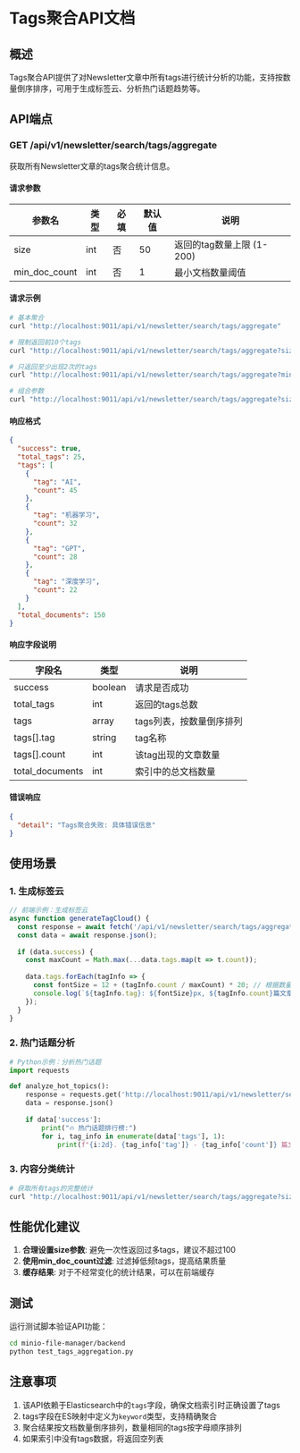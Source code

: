 # Tags聚合API文档

## 概述

Tags聚合API提供了对Newsletter文章中所有tags进行统计分析的功能，支持按数量倒序排序，可用于生成标签云、分析热门话题趋势等。

## API端点

### GET /api/v1/newsletter/search/tags/aggregate

获取所有Newsletter文章的tags聚合统计信息。

#### 请求参数

| 参数名 | 类型 | 必填 | 默认值 | 说明 |
|--------|------|------|--------|------|
| size | int | 否 | 50 | 返回的tag数量上限 (1-200) |
| min_doc_count | int | 否 | 1 | 最小文档数量阈值 |

#### 请求示例

```bash
# 基本聚合
curl "http://localhost:9011/api/v1/newsletter/search/tags/aggregate"

# 限制返回前10个tags
curl "http://localhost:9011/api/v1/newsletter/search/tags/aggregate?size=10"

# 只返回至少出现2次的tags
curl "http://localhost:9011/api/v1/newsletter/search/tags/aggregate?min_doc_count=2"

# 组合参数
curl "http://localhost:9011/api/v1/newsletter/search/tags/aggregate?size=20&min_doc_count=3"
```

#### 响应格式

```json
{
  "success": true,
  "total_tags": 25,
  "tags": [
    {
      "tag": "AI",
      "count": 45
    },
    {
      "tag": "机器学习",
      "count": 32
    },
    {
      "tag": "GPT",
      "count": 28
    },
    {
      "tag": "深度学习",
      "count": 22
    }
  ],
  "total_documents": 150
}
```

#### 响应字段说明

| 字段名 | 类型 | 说明 |
|--------|------|------|
| success | boolean | 请求是否成功 |
| total_tags | int | 返回的tags总数 |
| tags | array | tags列表，按数量倒序排列 |
| tags[].tag | string | tag名称 |
| tags[].count | int | 该tag出现的文章数量 |
| total_documents | int | 索引中的总文档数量 |

#### 错误响应

```json
{
  "detail": "Tags聚合失败: 具体错误信息"
}
```

## 使用场景

### 1. 生成标签云

```javascript
// 前端示例：生成标签云
async function generateTagCloud() {
  const response = await fetch('/api/v1/newsletter/search/tags/aggregate?size=30');
  const data = await response.json();
  
  if (data.success) {
    const maxCount = Math.max(...data.tags.map(t => t.count));
    
    data.tags.forEach(tagInfo => {
      const fontSize = 12 + (tagInfo.count / maxCount) * 20; // 根据数量计算字体大小
      console.log(`${tagInfo.tag}: ${fontSize}px, ${tagInfo.count}篇文章`);
    });
  }
}
```

### 2. 热门话题分析

```python
# Python示例：分析热门话题
import requests

def analyze_hot_topics():
    response = requests.get('http://localhost:9011/api/v1/newsletter/search/tags/aggregate?size=20&min_doc_count=5')
    data = response.json()
    
    if data['success']:
        print("🔥 热门话题排行榜:")
        for i, tag_info in enumerate(data['tags'], 1):
            print(f"{i:2d}. {tag_info['tag']} - {tag_info['count']} 篇文章")
```

### 3. 内容分类统计

```bash
# 获取所有tags的完整统计
curl "http://localhost:9011/api/v1/newsletter/search/tags/aggregate?size=200" | jq '.tags[] | "\(.tag): \(.count)"'
```

## 性能优化建议

1. **合理设置size参数**: 避免一次性返回过多tags，建议不超过100
2. **使用min_doc_count过滤**: 过滤掉低频tags，提高结果质量
3. **缓存结果**: 对于不经常变化的统计结果，可以在前端缓存

## 测试

运行测试脚本验证API功能：

```bash
cd minio-file-manager/backend
python test_tags_aggregation.py
```

## 注意事项

1. 该API依赖于Elasticsearch中的`tags`字段，确保文档索引时正确设置了tags
2. tags字段在ES映射中定义为`keyword`类型，支持精确聚合
3. 聚合结果按文档数量倒序排列，数量相同的tags按字母顺序排列
4. 如果索引中没有tags数据，将返回空列表
